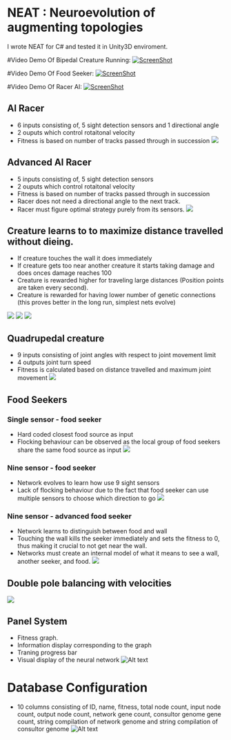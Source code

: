 # NEAT : Neuroevolution of augmenting topologies
I wrote NEAT for C# and tested it in Unity3D enviroment. 

#Video Demo Of Bipedal Creature Running:
[![ScreenShot](https://github.com/InderPabla/NEAT/blob/master/Images/15.PNG)](https://youtu.be/jIjPTuekCcM)

#Video Demo Of Food Seeker:
[![ScreenShot](https://github.com/InderPabla/NEAT/blob/master/Images/10.PNG)](http://youtu.be/6p-cZO-py0w)

#Video Demo Of Racer AI:
[![ScreenShot](https://github.com/InderPabla/NEAT/blob/master/Images/13.PNG)](http://youtu.be/272amdscyiw)

## AI Racer
- 6 inputs consisting of, 5 sight detection sensors and 1 directional angle
- 2 ouputs which control rotaitonal velocity
- Fitness is based on number of tracks passed through in succession
![](https://github.com/InderPabla/NEAT/blob/master/Images/11.gif)

## Advanced AI Racer
- 5 inputs consisting of, 5 sight detection sensors
- 2 ouputs which control rotaitonal velocity
- Fitness is based on number of tracks passed through in succession
- Racer does not need a directional angle to the next track. 
- Racer must figure optimal strategy purely from its sensors. 
![](https://github.com/InderPabla/NEAT/blob/master/Images/12.gif)

## Creature learns to to maximize distance travelled without dieing. 
- If creature touches the wall it does immediately
- If creature gets too near another creature it starts taking damage and does onces damage reaches 100 
- Creature is rewarded higher for traveling large distances (Position points are taken every second). 
- Creature is rewarded for having lower number of genetic connections (this proves better in the long run, simplest nets evolve)

![](https://github.com/InderPabla/NEAT/blob/master/Images/2.gif)
![](https://github.com/InderPabla/NEAT/blob/master/Images/3.gif)
![](https://github.com/InderPabla/NEAT/blob/master/Images/1.gif)

## Quadrupedal creature
- 9 inputs consisting of joint angles with respect to joint movement limit
- 4 outputs joint turn speed
- Fitness is calculated based on distance travelled and maximum joint movement 
![](https://github.com/InderPabla/NEAT/blob/master/Images/14.gif)

## Food Seekers
### Single sensor - food seeker 
- Hard coded closest food source as input 
- Flocking behaviour can be observed as the local group of food seekers share the same food source as input 
![](https://github.com/InderPabla/NEAT/blob/master/Images/5.gif)

### Nine sensor - food seeker 
- Network evolves to learn how use 9 sight sensors
- Lack of flocking behaviour due to the fact that food seeker can use multiple sensors to choose which direction to go
![](https://github.com/InderPabla/NEAT/blob/master/Images/7.gif)

### Nine sensor - advanced food seeker 
- Network learns to distinguish between food and wall 
- Touching the wall kills the seeker immediately and sets the fitness to 0, thus making it crucial to not get near the wall. 
- Networks must create an internal model of what it means to see a wall, another seeker, and food. 
![](https://github.com/InderPabla/NEAT/blob/master/Images/8.gif)

## Double pole balancing with velocities
![](https://github.com/InderPabla/NEAT/blob/master/Images/6.gif)

## Panel System 
- Fitness graph.
- Information display corresponding to the graph
- Traning progress bar
- Visual display of the neural network
![Alt text](https://github.com/InderPabla/NEAT/blob/master/Images/9.PNG "Panel System")

# Database Configuration
- 10 columns consisting of ID, name, fitness, total node count, input node count, output node count, network gene count, consultor genome gene count, string compilation of network genome and  string compilation of consultor genome
![Alt text](https://github.com/InderPabla/NEAT/blob/master/Images/14.PNG "Database")
